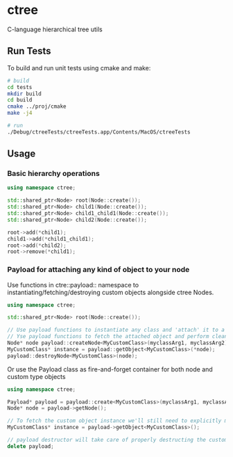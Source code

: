 # ctree
C-language hierarchical tree utils

## Run Tests

To build and run unit tests using cmake and make:
```bash
# build
cd tests
mkdir build
cd build
cmake ../proj/cmake
make -j4

# run
./Debug/ctreeTests/ctreeTests.app/Contents/MacOS/ctreeTests
```

## Usage

### Basic hierarchy operations

```c++
using namespace ctree;

std::shared_ptr<Node> root(Node::create());
std::shared_ptr<Node> child1(Node::create());
std::shared_ptr<Node> child1_child1(Node::create());
std::shared_ptr<Node> child2(Node::create());

root->add(*child1);
child1->add(*child1_child1);
root->add(*child2);
root->remove(*child1);
```

### Payload for attaching any kind of object to your node

Use functions in ctre::payload:: namespace to instantiating/fetching/destroying
custom objects alongside ctree Nodes.
```c++
using namespace ctree;

std::shared_ptr<Node> root(Node::create());

// Use payload functions to instantiate any class and 'attach' it to a node
// Yse payload functions to fetch the attached object and perform cleanups.
Node* node payload::createNode<MyCustomClass>(myclassArg1, myclassArg2);
MyCustomClass* instance = payload::getObject<MyCustomClass>(*node);
payload::destroyNode<MyCustomClass>(node);
```

Or use the Payload class as fire-and-forget container for both node and custom type objects

```c++
using namespace ctree;

Payload* payload = payload::create<MyCustomClass>(myclassArg1, myclassArg2);
Node* node = payload->getNode();

// To fetch the custom object instance we'll still need to explicitly mention its type
MyCustomClass* instance = payload->getObject<MyCustomClass>();

// payload destructor will take care of properly destructing the custom class instance, no need to know its type at this moment
delete payload; 
```